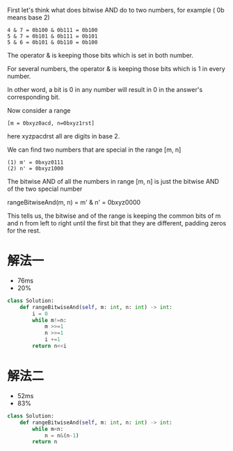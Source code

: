 First let's think what does bitwise AND do to two numbers, for example ( 0b means base 2)
```
4 & 7 = 0b100 & 0b111 = 0b100
5 & 7 = 0b101 & 0b111 = 0b101
5 & 6 = 0b101 & 0b110 = 0b100
```
The operator & is keeping those bits which is set in both number.

For several numbers, the operator & is keeping those bits which is 1 in every number.

In other word, a bit is 0 in any number will result in 0 in the answer's corresponding bit.

Now consider a range
```
[m = 0bxyz0acd, n=0bxyz1rst]
```
here xyzpacdrst all are digits in base 2.

We can find two numbers that are special in the range [m, n]
```
(1) m' = 0bxyz0111
(2) n' = 0bxyz1000
```
The bitwise AND of all the numbers in range [m, n] is just the bitwise AND of the two special number

rangeBitwiseAnd(m, n) = m' & n' = 0bxyz0000

This tells us, the bitwise and of the range is keeping the common bits of m and n from left to right until the first bit that they are different, padding zeros for the rest.

# 解法一
- 76ms
- 20%

```python
class Solution:
    def rangeBitwiseAnd(self, m: int, n: int) -> int:
        i = 0
        while m!=n:
            m >>=1
            n >>=1
            i +=1
        return n<<i
```

# 解法二
- 52ms
- 83%

```python
class Solution:
    def rangeBitwiseAnd(self, m: int, n: int) -> int:
        while m<n:
            n = n&(n-1)
        return n
```
